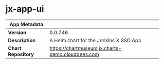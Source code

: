 # jx-app-ui

|App Metadata||
|---|---|
| **Version** | 0.0.746 |
| **Description** | A Helm chart for the Jenkins X SSO App |
| **Chart Repository** | https://chartmuseum.jx.charts-demo.cloudbees.com |
